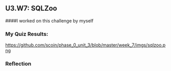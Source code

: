 ## U3.W7: SQLZoo

####I worked on this challenge by myself



### My Quiz Results:
<!-- Include the link to your image (saved in the imgs folder) to display it inline. -->
https://github.com/scoin/phase_0_unit_3/blob/master/week_7/imgs/sqlzoo.png





### Reflection
